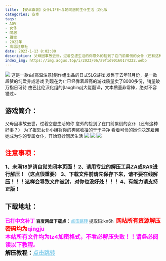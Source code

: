 ```yaml
---
title: 【安卓直装】女仆LIFE~与她同居的主仆生活 汉化版
categories: 安卓
tags:
- ADV
- 女仆
- 同居
- 甜蜜
- 2022年
- 高温注意社
date: 2023-1-13 8:02:00
description: 父母因事故去世，过着空虚生活的你意外的捡到了在门前累倒的女仆（还有这种好事？）为了报恩女仆小姐将你的狗窝收拾的干干净净看着可怜的她你决定雇佣她成为你的专属女仆，开始奇妙同居生活
index_img: https://img.acgus.top/i/2023/06/a9f1d90160174222.webp
---
```

![](https://img.acgus.top/i/2023/06/a9f1d90160174222.webp)
这是一款由[高温注意]制作组出品的日式SLG游戏
发售于去年11月份，是一款超赞的纯爱养成游戏
到现在为止已经靠着超高的游戏质量卖了8000多份，销量破万指日可待
由巴比伦汉化组的[laughing]大佬翻译，文本质量非常棒，绝对不容错过~

## 游戏简介：
父母因事故去世，过着空虚生活的你
意外的捡到了在门前累倒的女仆（还有这种好事？）
为了报恩女仆小姐将你的狗窝收拾的干干净净
看着可怜的她你决定雇佣她成为你的专属女仆，开始奇妙同居生活
![](https://img.acgus.top/i/2023/06/8e39ce5769174255.webp)
![](https://img.acgus.top/i/2023/06/9c3599fc96174237.webp)
![](https://img.acgus.top/i/2023/06/a5139e32b4174228.webp)





## <font color=#FF0000 >注意事项：</font>
<font size=3><b>1、未满18岁请自觉关闭本页面！
2、请用专业的解压工具ZA或RAR进行解压！（这点很重要）
3、下载文件前请先保存下来，请不要在线解压！！！这样会导致文件被封，对你也没好处！！！
4、有能力请支持正版！</b></font>

## 下载地址：
<font color=#FF00FF size=3><b>已打中文补丁</b></font>
<b>百度网盘下载点：</b><a href="https://pan.baidu.com/s/16HSweIeOUCI5X2T0EWYfdA?pwd=kn6h" style="color: #87CEEB;"><b>点击跳转</b></a> 提取码:kn6h
<a style="padding: 0" href="https://post.qingju.org/AD/"><img style="max-width:100%" src="https://img.acgus.top/i/2024/07/478f689b8021d8d499ab43d21acf137a.gif" alt=""></a>
<b><font color=#FF0000 size=4>网站所有资源解压密码均为</b></font><b><font color=#FF00FF size=4>qingju</font><font color=#FF0000 ></font></b><br><b><font color=#FF00FF size=4>本站所有文件均为lz4加密格式，不看必解压失败！！请务必阅读以下教程。</b></font><br><b><font color=#000 size=4>解压教程：</b><a href="https://post.qingju.org/tutorial/000/" style="color: #87CEEB;"><b>点击跳转</b></a>
